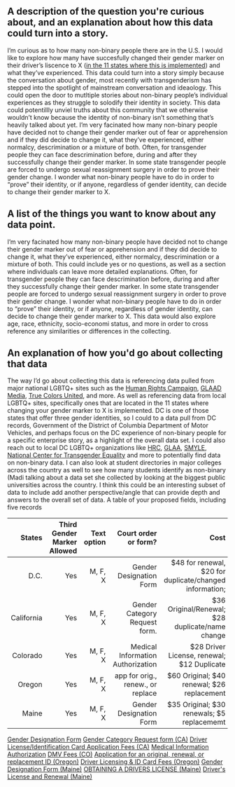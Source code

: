 ## A description of the question you're curious about, and an explanation about how this data could turn into a story. ##
I’m curious as to how many non-binary people there are in the U.S. I would like to explore how many have succesfully changed their gender marker on their driver’s liscence to X ([in the 11 states where this is implemented](https://www.reuters.com/article/us-us-lgbt-lawmaking/nonbinary-intersex-11-us-states-issuing-third-gender-ids-idUSKCN1PP2N7)) and what they’ve experienced. 
This data could turn into a story simply because the conversation about gender, most recently with transgenderism has stepped into the spotlight of mainstream conversation and ideaology. This could open the door to mutltiple stories about non-binary people’s individual experiences as they struggle to solodify their identity in society. This data could potentillly unviel truths about this community that we otherwise wouldn’t know because the identity of non-binary isn’t something that’s heavily talked about yet. I’m very facinated how many non-binary people have decided not to change their gender marker out of fear or apprehension and if they did decide to change it, what they’ve experienced, either normalcy, descrimination or a mixture of both.
Often, for transgender people they can face descrimination before, during and after they successfully change their gender marker. In some state transgender people are forced to undergo sexual reassignment surgery in order to prove their gender change. I wonder what non-binary people have to do in order to “prove” their identity, or if anyone, regardless of gender identity, can decide to change their gender marker to X. 

## A list of the things you want to know about any data point. ##
I’m very facinated how many non-binary people have decided not to change their gender marker out of fear or apprehension and if they did decide to change it, what they’ve experienced, either normalcy, descrimination or a mixture of both. This could include yes or no questions, as well as a section where individuals can leave more detailed explanations. 
Often, for transgender people they can face descrimination before, during and after they successfully change their gender marker. In some state transgender people are forced to undergo sexual reassignment surgery in order to prove their gender change. I wonder what non-binary people have to do in order to “prove” their identity, or if anyone, regardless of gender identity, can decide to change their gender marker to X. 
This data would also explore age, race, ethnicity, socio-economi status, and more in order to cross reference any similarities or differences in the collecting. 

## An explanation of how you'd go about collecting that data ##
The way I’d go about collecting this data is referencing data pulled from major national LGBTQ+ sites such as the [Human Rights Campaign](https://www.hrc.org), [GLAAD Media](https://www.glaad.org/institute), [True Colors United](https://truecolorsunited.org), and more. As well as referencing data from local LGBTQ+ sites, specifically ones that are located in the 11 states where changing your gender marker to X is implemented. DC is one of those states that offer three gender identities, so I could to a data pull from DC records, Government of the District of Columbia Department of Motor Vehicles, and perhaps focus on the DC experience of non-binary people for a specific enterprise story, as a highlight of the overall data set.
I could also reach out to local DC LGBTQ+ organizations like [HRC](https://www.hrc.org), [GLAA](http://glaa.org), [SMYLE](https://smyal.org), [National Center for Transgender Equality](https://transequality.org) and more to potentially find data on non-binary data. 
I can also look at student directories in major colleges across the country as well to see how many students identify as non-binary (Madi talking about a data set she collected by looking at the biggest public universities across the country. I think this could be an interesting subset of data to include add another perspective/angle that can provide depth and answers to the overall set of data.
A table of your proposed fields, including five records

|States     | Third Gender Marker Allowed | Text option | Court order or form? 		  | Cost 						   | Number of people  		        |
|----------:|----------------------------:|------------:|--------------------------------:|-------------------------------------------------------:|-----------------------------------:|
|D.C.       | Yes			  | M, F, X     |Gender Designation Form          | $48 for renewal, $20 for duplicate/changed information;| TBD				|
|California | Yes                      	  | M, F, X     |Gender Category Request form.    | $36 Original/Renewal; $28 duplicate/name change        | TBD                                |
|Colorado   | Yes                         | M, F, X     |Medical Information Authorization| $28 Driver License, renewal; $12 Duplicate  	   | TBD                                |
|Oregon     | Yes                         | M, F, X     |app for orig., renew., or replace| $60 Original; $40 renewal; $26 replacement    	   | TBD                                |
|Maine      | Yes                         | M, F, X     |Gender Designation Form          |  $35 Original; $30 renewals; $5 replacememt    	   | TBD                                |

[Gender Designation Form](https://dmv.dc.gov/sites/default/files/dc/sites/dmv/publication/attachments/DC%20DMV%20Form%20Gender%20Self-Designation%20English.pdf)
[Gender Category Request form (CA)](https://www.dmv.ca.gov/portal/wcm/connect/c7c90201-c72c-4a02-a519-a94581f380a8/dl329S.pdf?MOD=AJPERES&CVID=)
[Driver License/Identification Card Application Fees (CA)](https://www.dmv.ca.gov/portal/dmv/detail/dl/fees/driverlicense_fees)
[Medical Information Authorization](https://www.colorado.gov/pacific/sites/default/files/DR2083.pdf) 
[DMV Fees (CO)](https://www.colorado.gov/pacific/dmv/dmv-fees) 
[Application for an original, renewal, or replacement ID (Oregon)](https://www.oregon.gov/ODOT/Forms/DMV/173fill.pdf)
[Driver Licensing & ID Card Fees (Oregon)](https://www.oregon.gov/ODOT/DMV/Pages/Fees/Driver.aspx)
[Gender Designation Form (Maine)](https://www1.maine.gov/sos/bmv/forms/GENDER%20DESIGNATION%20FORM.pdf)
[OBTAINING A DRIVERS LICENSE (Maine)](https://www.maine.gov/sos/bmv/licenses/getlicense.html)
[Driver's License and Renewal (Maine)](https://www.maine.gov/online/bmv/dlr/) 
